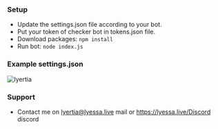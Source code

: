 ### Setup

- Update the settings.json file according to your bot.
- Put your token of checker bot in tokens.json file.
- Download packages: `npm install`
- Run bot: `node index.js`


### Example settings.json

<p align="left"> <img src="https://cdn.discordapp.com/attachments/834061021362258002/892843072084406302/unknown.png" alt="lyertia" /> </p>


### Support

- Contact me on lyertia@lyessa.live mail or https://lyessa.live/Discord discord
